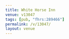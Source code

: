 ```yaml
---
title: White Horse Inn
venue: v13047
tags: [pub, "fhrs:289466"]
permalink: /v/13047/
layout: venue
---
```

